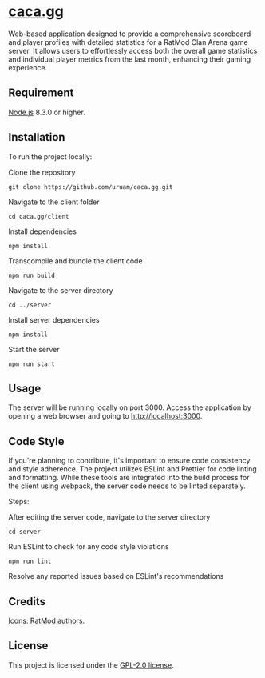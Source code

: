 # [caca.gg](https://caca.gg)

Web-based application designed to provide a comprehensive scoreboard and player profiles with detailed statistics for a RatMod Clan Arena game server. It allows users to effortlessly access both the overall game statistics and individual player metrics from the last month, enhancing their gaming experience.

## Requirement

[Node.js](https://nodejs.org) 8.3.0 or higher.

## Installation

To run the project locally:

Clone the repository

```
git clone https://github.com/uruam/caca.gg.git
```

Navigate to the client folder

```
cd caca.gg/client
```

Install dependencies

```
npm install
```

Transcompile and bundle the client code

```
npm run build
```

Navigate to the server directory

```
cd ../server
```

Install server dependencies

```
npm install
```

Start the server

```
npm run start
```

## Usage

The server will be running locally on port 3000. Access the application by opening a web browser and going to [http://localhost:3000](http://localhost:3000).

## Code Style

If you're planning to contribute, it's important to ensure code consistency and style adherence. The project utilizes ESLint and Prettier for code linting and formatting. While these tools are integrated into the build process for the client using webpack, the server code needs to be linted separately.

Steps:

After editing the server code, navigate to the server directory

```
cd server
```

Run ESLint to check for any code style violations

```
npm run lint
```

Resolve any reported issues based on ESLint's recommendations

## Credits

Icons: [RatMod authors](https://ratmod.github.io).

## License

This project is licensed under the [GPL-2.0 license](https://github.com/uruam/caca.gg#GPL-2.0-1-ov-file).
